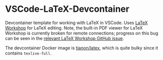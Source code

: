 # VSCode-LaTeX-Devcontainer
Devcontainer template for working with LaTeX in VSCode. Uses [LaTeX Workshop](https://marketplace.visualstudio.com/items?itemName=James-Yu.latex-workshop) for LaTeX editing.
Note, the built-in PDF viewer for LaTeX Workshop is currently broken for remote connections; progress on this bug can be seen in the [relevant LaTeX Workshop GitHub issue](https://github.com/James-Yu/LaTeX-Workshop/issues/2206).

The devcontainer Docker image is [tianon/latex](https://hub.docker.com/r/tianon/latex/dockerfile), which is quite bulky since it contains `texlive-full`.




